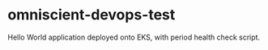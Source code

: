 # omniscient-devops-test
Hello World application deployed onto EKS, with period health check script. 
